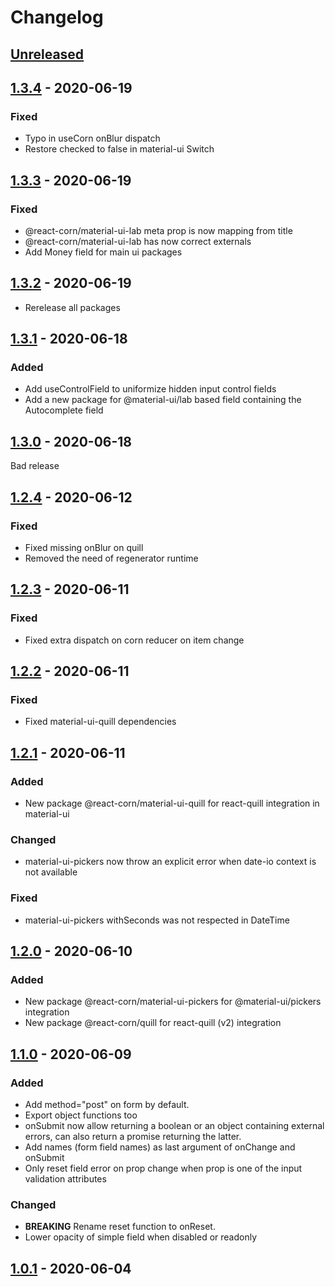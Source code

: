 # Changelog

## [Unreleased]

## [1.3.4] - 2020-06-19

### Fixed

- Typo in useCorn onBlur dispatch
- Restore checked to false in material-ui Switch

## [1.3.3] - 2020-06-19

### Fixed

- @react-corn/material-ui-lab meta prop is now mapping from title
- @react-corn/material-ui-lab has now correct externals
- Add Money field for main ui packages

## [1.3.2] - 2020-06-19

- Rerelease all packages

## [1.3.1] - 2020-06-18

### Added

- Add useControlField to uniformize hidden input control fields
- Add a new package for @material-ui/lab based field containing the Autocomplete field

## [1.3.0] - 2020-06-18

Bad release

## [1.2.4] - 2020-06-12

### Fixed

- Fixed missing onBlur on quill
- Removed the need of regenerator runtime

## [1.2.3] - 2020-06-11

### Fixed

- Fixed extra dispatch on corn reducer on item change

## [1.2.2] - 2020-06-11

### Fixed

- Fixed material-ui-quill dependencies

## [1.2.1] - 2020-06-11

### Added

- New package @react-corn/material-ui-quill for react-quill integration in material-ui

### Changed

- material-ui-pickers now throw an explicit error when date-io context is not available

### Fixed

- material-ui-pickers withSeconds was not respected in DateTime

## [1.2.0] - 2020-06-10

### Added

- New package @react-corn/material-ui-pickers for @material-ui/pickers integration
- New package @react-corn/quill for react-quill (v2) integration

## [1.1.0] - 2020-06-09

### Added

- Add method="post" on form by default.
- Export object functions too
- onSubmit now allow returning a boolean or an object containing external errors, can also return a promise returning the latter.
- Add names (form field names) as last argument of onChange and onSubmit
- Only reset field error on prop change when prop is one of the input validation attributes

### Changed

- **BREAKING** Rename reset function to onReset.
- Lower opacity of simple field when disabled or readonly

## [1.0.1] - 2020-06-04

[unreleased]: https://github.com/paradoxxxzero/react-corn/compare/v1.3.4...HEAD
[1.3.4]: https://github.com/paradoxxxzero/react-corn/compare/v1.3.3...v1.3.4
[1.3.3]: https://github.com/paradoxxxzero/react-corn/compare/v1.3.2...v1.3.3
[1.3.2]: https://github.com/paradoxxxzero/react-corn/compare/v1.3.1...v1.3.2
[1.3.1]: https://github.com/paradoxxxzero/react-corn/compare/v1.3.0...v1.3.1
[1.3.0]: https://github.com/paradoxxxzero/react-corn/compare/v1.2.4...v1.3.0
[1.2.4]: https://github.com/paradoxxxzero/react-corn/compare/v1.2.3...v1.2.4
[1.2.3]: https://github.com/paradoxxxzero/react-corn/compare/v1.2.2...v1.2.3
[1.2.2]: https://github.com/paradoxxxzero/react-corn/compare/v1.2.1...v1.2.2
[1.2.1]: https://github.com/paradoxxxzero/react-corn/compare/v1.2.0...v1.2.1
[1.2.0]: https://github.com/paradoxxxzero/react-corn/compare/v1.1.0...v1.2.0
[1.1.0]: https://github.com/paradoxxxzero/react-corn/compare/v1.0.1...v1.1.0
[1.0.1]: https://github.com/paradoxxxzero/react-corn/compare/v1.0.0...v1.0.1
